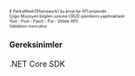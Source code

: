<span style="font-size:0.5em;"> # PatikaWeek11Homework1 bu proje bir API projesidir. <br> 
Çılgın Müzisyen bilgileri üzerine CRUD işlemlerini yapılmaktadır. <br>
 (Get - Post -  Patch - Put -  Delete API)<br>
Validation mevcuttur.<br>
<H4>Gereksinimler</H4>
.NET Core SDK<br>

</span>
